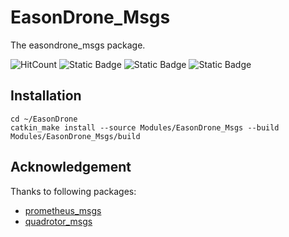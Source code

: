 # EasonDrone_Msgs

The easondrone_msgs package.

![HitCount](https://img.shields.io/endpoint?url=https%3A%2F%2Fhits.dwyl.com%2FHuaYuXiao%2FEasonDrone_Msgs.json%3Fcolor%3Dpink)
![Static Badge](https://img.shields.io/badge/ROS-noetic-22314E?logo=ros)
![Static Badge](https://img.shields.io/badge/C%2B%2B-14-00599C?logo=cplusplus)
![Static Badge](https://img.shields.io/badge/Ubuntu-20.04.6-E95420?logo=ubuntu)


## Installation

```shell
cd ~/EasonDrone
catkin_make install --source Modules/EasonDrone_Msgs --build Modules/EasonDrone_Msgs/build
```


## Acknowledgement

Thanks to following packages:

- [prometheus_msgs](https://github.com/amov-lab/Prometheus/tree/v1.1/Modules/common/msgs)
- [quadrotor_msgs](https://github.com/jchenbr/quadrotor_msgs)
